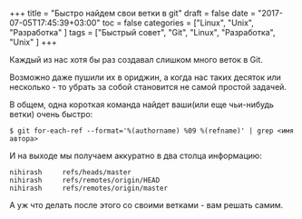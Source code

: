 +++
title = "Быстро найдем свои ветки в git"
draft = false
date = "2017-07-05T17:45:39+03:00"
toc = false
categories = ["Linux", "Unix", "Разработка" ]
tags = ["Быстрый совет", "Git", "Linux", "Разработка", "Unix" ]
+++

Каждый из нас хотя бы раз создавал слишком много веток в Git. 

Возможно даже пушили их в ориджин, а когда нас таких десяток или несколько - то убрать за собой становится не самой простой задачей. 

<!--more-->

В общем, одна короткая команда найдет ваши(или еще чьи-нибудь ветки) очень быстро:

```$ git for-each-ref --format='%(authorname) %09 %(refname)' | grep <имя автора>```

И на выходе мы получаем аккуратно в два столца информацию:

```
nihirash 	 refs/heads/master
nihirash 	 refs/remotes/origin/HEAD
nihirash 	 refs/remotes/origin/master
```

А уж что делать после этого со своими ветками - вам решать самим.
